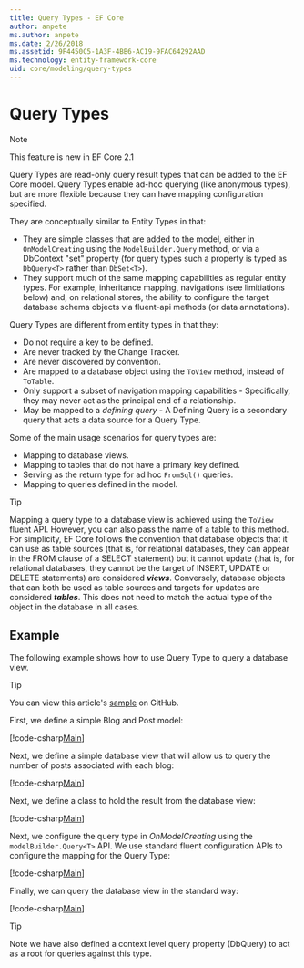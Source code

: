 ```yaml
---
title: Query Types - EF Core
author: anpete
ms.author: anpete
ms.date: 2/26/2018
ms.assetid: 9F4450C5-1A3F-4BB6-AC19-9FAC64292AAD
ms.technology: entity-framework-core
uid: core/modeling/query-types
---
```

# Query Types
> [!NOTE]
> This feature is new in EF Core 2.1

Query Types are read-only query result types that can be added to the EF Core model. Query Types enable ad-hoc querying (like anonymous types), but are more flexible because they can have mapping configuration specified.

They are conceptually similar to Entity Types in that:

- They are simple classes that are added to the model, either in `OnModelCreating` using the `ModelBuilder.Query` method, or via a DbContext "set" property (for query types such a property is typed as `DbQuery<T>` rather than `DbSet<T>`).
- They support much of the same mapping capabilities as regular entity types. For example, inheritance mapping, navigations (see limitiations below) and, on relational stores, the ability to configure the target database schema objects via fluent-api methods (or data annotations).

Query Types are different from entity types in that they:

- Do not require a key to be defined.
- Are never tracked by the Change Tracker.
- Are never discovered by convention.
- Are mapped to a database object using the `ToView` method, instead of `ToTable`.
- Only support a subset of navigation mapping capabilities - Specifically, they may never act as the principal end of a relationship.
- May be mapped to a _defining query_ - A Defining Query is a secondary query that acts a data source for a Query Type.

Some of the main usage scenarios for query types are:

- Mapping to database views.
- Mapping to tables that do not have a primary key defined.
- Serving as the return type for ad hoc `FromSql()` queries.
- Mapping to queries defined in the model.

> [!TIP]
> Mapping a query type to a database view is achieved using the `ToView` fluent API. However, you can also pass the name of a table to this method. For simplicity, EF Core follows the convention that database objects that it can use as table sources (that is, for relational databases, they can appear in the FROM clause of a SELECT statement) but it cannot update (that is, for relational databases, they cannot be the target of INSERT, UPDATE or DELETE statements) are considered ___views___. Conversely, database objects that can both be used as table sources and targets for updates are considered ___tables___. This does not need to match the actual type of the object in the database in all cases.

## Example

The following example shows how to use Query Type to query a database view.

> [!TIP]
> You can view this article's [sample](https://github.com/aspnet/EntityFrameworkCore/tree/dev/samples/QueryTypes) on GitHub.

First, we define a simple Blog and Post model:

[!code-csharp[Main](../../../efcore-dev/samples/QueryTypes/Program.cs#Entities)]

Next, we define a simple database view that will allow us to query the number of posts associated with each blog:

[!code-csharp[Main](../../../efcore-dev/samples/QueryTypes/Program.cs#View)]

Next, we define a class to hold the result from the database view:

[!code-csharp[Main](../../../efcore-dev/samples/QueryTypes/Program.cs#QueryType)]

Next, we configure the query type in _OnModelCreating_ using the `modelBuilder.Query<T>` API.
We use standard fluent configuration APIs to configure the mapping for the Query Type:

[!code-csharp[Main](../../../efcore-dev/samples/QueryTypes/Program.cs#Configuration)]

Finally, we can query the database view in the standard way:

[!code-csharp[Main](../../../efcore-dev/samples/QueryTypes/Program.cs#Query)]

> [!TIP]
> Note we have also defined a context level query property (DbQuery) to act as a root for queries against this type.
